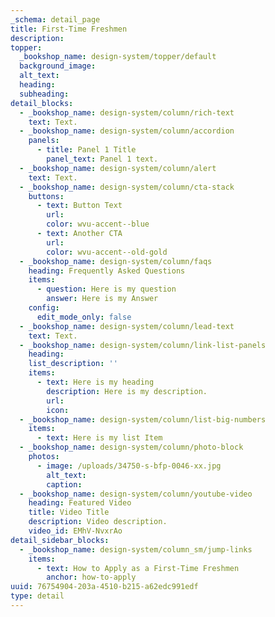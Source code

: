 ```yaml
---
_schema: detail_page
title: First-Time Freshmen
description:
topper:
  _bookshop_name: design-system/topper/default
  background_image:
  alt_text:
  heading:
  subheading:
detail_blocks:
  - _bookshop_name: design-system/column/rich-text
    text: Text.
  - _bookshop_name: design-system/column/accordion
    panels:
      - title: Panel 1 Title
        panel_text: Panel 1 text.
  - _bookshop_name: design-system/column/alert
    text: Text.
  - _bookshop_name: design-system/column/cta-stack
    buttons:
      - text: Button Text
        url:
        color: wvu-accent--blue
      - text: Another CTA
        url:
        color: wvu-accent--old-gold
  - _bookshop_name: design-system/column/faqs
    heading: Frequently Asked Questions
    items:
      - question: Here is my question
        answer: Here is my Answer
    config:
      edit_mode_only: false
  - _bookshop_name: design-system/column/lead-text
    text: Text.
  - _bookshop_name: design-system/column/link-list-panels
    heading:
    list_description: ''
    items:
      - text: Here is my heading
        description: Here is my description.
        url:
        icon:
  - _bookshop_name: design-system/column/list-big-numbers
    items:
      - text: Here is my list Item
  - _bookshop_name: design-system/column/photo-block
    photos:
      - image: /uploads/34750-s-bfp-0046-xx.jpg
        alt_text:
        caption:
  - _bookshop_name: design-system/column/youtube-video
    heading: Featured Video
    title: Video Title
    description: Video description.
    video_id: EMhV-NvxrAo
detail_sidebar_blocks:
  - _bookshop_name: design-system/column_sm/jump-links
    items:
      - text: How to Apply as a First-Time Freshmen
        anchor: how-to-apply
uuid: 76754904-203a-4510-b215-a62edc991edf
type: detail
---
```

